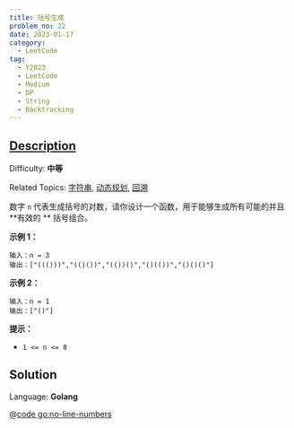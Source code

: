 ```yaml
---
title: 括号生成
problem_no: 22
date: 2023-01-17
category:
  - LeetCode
tag:
  - Y2023
  - LeetCode
  - Medium
  - DP
  - String
  - Backtracking
---
```


## [Description](https://leetcode.cn/problems/generate-parentheses/)

Difficulty: **中等**

Related Topics: [字符串](https://leetcode.cn/tag/string/), [动态规划](https://leetcode.cn/tag/dynamic-programming/), [回溯](https://leetcode.cn/tag/backtracking/)

数字 `n` 代表生成括号的对数，请你设计一个函数，用于能够生成所有可能的并且 **有效的
** 括号组合。

**示例 1：**

```
输入：n = 3
输出：["((()))","(()())","(())()","()(())","()()()"]
```

**示例 2：**

```
输入：n = 1
输出：["()"]
```

**提示：**

* `1 <= n <= 8`

## Solution

Language: **Golang**

@[code go:no-line-numbers](../_codes/algorithm/code/leet-code/22-main.go)
